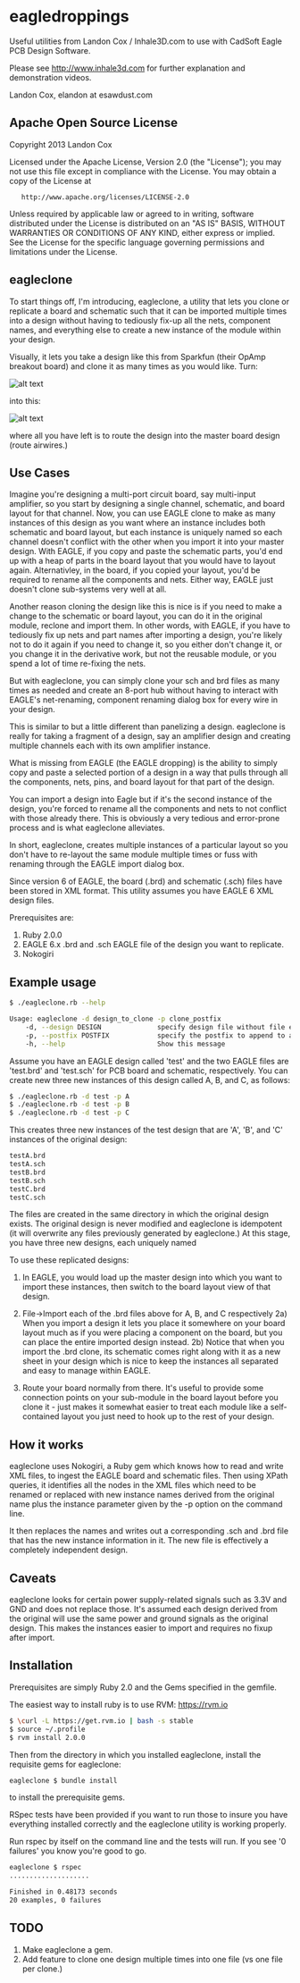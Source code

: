 eagledroppings
==============

Useful utilities from Landon Cox / Inhale3D.com to use with CadSoft Eagle PCB Design Software.

Please see http://www.inhale3d.com for further explanation and demonstration videos.

Landon Cox, elandon at esawdust.com

Apache Open Source License
--------------------------
Copyright 2013 Landon Cox

   Licensed under the Apache License, Version 2.0 (the "License");
   you may not use this file except in compliance with the License.
   You may obtain a copy of the License at

       http://www.apache.org/licenses/LICENSE-2.0

   Unless required by applicable law or agreed to in writing, software
   distributed under the License is distributed on an "AS IS" BASIS,
   WITHOUT WARRANTIES OR CONDITIONS OF ANY KIND, either express or implied.
   See the License for the specific language governing permissions and
   limitations under the License.

eagleclone
----------
To start things off, I'm introducing, eagleclone, a utility that lets you clone or replicate a 
board and schematic such that it can be imported multiple times into a design without
having to tediously fix-up all the nets, component names, and everything else to create
a new instance of the module within your design.  

Visually, it lets you take a design like this from Sparkfun (their OpAmp breakout board)
and clone it as many times as you would like. Turn:

![alt text](https://github.com/esawdust/eagledroppings/blob/master/images/OriginalBoardLayout-SparkfunBOB-09816-1.jpg "Board layout")

into this:

![alt text](https://github.com/esawdust/eagledroppings/blob/master/images/image3.jpg "replicated designs")

where all you have left is to route the design into the master board design (route airwires.)

Use Cases
---------
Imagine you're designing a multi-port circuit board, say multi-input amplifier, so you 
start by designing a single channel, schematic, and board layout for that channel. 
Now, you can use EAGLE clone to make as many instances of this design as you want 
where an instance includes both schematic and board layout, but each instance is 
uniquely named so each channel doesn't conflict with the other when you import it into
your master design.
With EAGLE, if you copy and paste the schematic parts, you'd end up with a heap of parts in
the board layout that you would have to layout again.  Alternativley, in the board, 
if you copied your layout, you'd be required to rename all the components and nets. Either
way, EAGLE just doesn't clone sub-systems very well at all. 

Another reason cloning the design like this is nice is if you need to make 
a change to the schematic or board layout, you can do it in the original module, reclone and 
import them.  In other words, with EAGLE, if you have to tediously fix up nets and part names
after importing a design, you're likely not to do it again if you need to change it, so you
either don't change it, or you change it in the derivative work, but not the reusable module,
or you spend a lot of time re-fixing the nets.

But with eagleclone, you can simply clone your sch and brd files as many times as needed
and create an 8-port hub without having to interact with EAGLE's net-renaming, component renaming
dialog box for every wire in your design.

This is similar to but a little different than panelizing a design. eagleclone is really 
for taking a fragment of a design, say an amplifier design and creating multiple channels
each with its own amplifier instance.  

What is missing from EAGLE (the EAGLE dropping) is the ability to simply copy and paste 
a selected portion of a design in a way that pulls through all the components, nets,
pins, and board layout for that part of the design.

You can import a design into Eagle but if it's the second instance of the design, you're
forced to rename all the components and nets to not conflict with those already there.  This is 
obviously a very tedious and error-prone process and is what eagleclone alleviates.

In short, eagleclone, creates multiple instances of a particular layout so you don't 
have to re-layout the same module multiple times or fuss with renaming through the EAGLE
import dialog box.

Since version 6 of EAGLE, the board (.brd) and schematic (.sch) files have been stored in
XML format.  This utility assumes you have EAGLE 6 XML design files.

Prerequisites are: 
1) Ruby 2.0.0 
2) EAGLE 6.x .brd and .sch EAGLE file of the design you want to replicate.  
3) Nokogiri

Example usage
-------------

```bash
$ ./eagleclone.rb --help

Usage: eagleclone -d design_to_clone -p clone_postfix
    -d, --design DESIGN              specify design file without file extension
    -p, --postfix POSTFIX            specify the postfix to append to all parts, signals, etc
    -h, --help                       Show this message

```
Assume you have an EAGLE design called 'test' and the two EAGLE files are 'test.brd' and 'test.sch'
for PCB board and schematic, respectively.  You can create new three new instances of this design 
called A, B, and C, as follows:

```bash
$ ./eagleclone.rb -d test -p A
$ ./eagleclone.rb -d test -p B
$ ./eagleclone.rb -d test -p C
```
This creates three new instances of the test design that are 'A', 'B', and 'C' instances of the original design:
```bash
testA.brd
testA.sch
testB.brd
testB.sch
testC.brd
testC.sch
```

The files are created in the same directory in which the original design exists.  The original design
is never modified and eagleclone is idempotent (it will overwrite any files previously generated by
eagleclone.) At this stage, you have three new designs, each uniquely named 

To use these replicated designs:

1) In EAGLE, you would load up the master design into which you want to import these instances, then
switch to the board layout view of that design. 

2) File->Import each of the .brd files above for A, B, and C respectively
2a) When you import a design it lets you place it somewhere on your board layout much as if 
you were placing a component on the board, but you can place the entire imported design instead.
2b) Notice that when you import the .brd clone, its schematic comes right along with it as a 
new sheet in your design which is nice to keep the instances all separated and easy to manage 
within EAGLE.

3) Route your board normally from there.  It's useful to provide some connection points on 
your sub-module in the board layout before you clone it - just makes it somewhat easier to 
treat each module like a self-contained layout you just need to hook up to the rest of your design.

How it works
------------

eagleclone uses Nokogiri, a Ruby gem which knows how to read and write XML files, to ingest the
EAGLE board and schematic files.  Then using XPath queries, it identifies all the nodes in the XML
files which need to be renamed or replaced with new instance names derived from the original name plus
the instance parameter given by the -p option on the command line.

It then replaces the names and writes out a corresponding .sch and .brd file that has the new 
instance information in it.  The new file is effectively a completely independent design.

Caveats
-------
eagleclone looks for certain power supply-related signals such as 3.3V and GND and does not replace
those.  It's assumed each design derived from the original will use the same power and ground signals
as the original design.  This makes the instances easier to import and requires no fixup after import.

Installation
------------

Prerequisites are simply Ruby 2.0 and the Gems specified in the gemfile.

The easiest way to install ruby is to use RVM:  https://rvm.io
```bash
$ \curl -L https://get.rvm.io | bash -s stable
$ source ~/.profile
$ rvm install 2.0.0
```

Then from the directory in which you installed eagleclone, install the requisite gems
for eagleclone:

```bash
eagleclone $ bundle install
```
to install the prerequisite gems.

RSpec tests have been provided if you want to run those to insure you have everything 
installed correctly and the eagleclone utility is working properly.

Run rspec by itself on the command line and the tests will run.  If you see '0 failures'
you know you're good to go.

```bash
eagleclone $ rspec
....................

Finished in 0.48173 seconds
20 examples, 0 failures
```

TODO
----
1) Make eagleclone a gem.
2) Add feature to clone one design multiple times into one file (vs one file per clone.)

